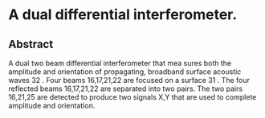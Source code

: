 # A dual differential interferometer.

## Abstract
A dual two beam differential interferometer that mea sures both the amplitude and orientation of propagating, broadband surface acoustic waves 32 . Four beams 16,17,21,22 are focused on a surface 31 . The four reflected beams 16,17,21,22 are separated into two pairs. The two pairs 16,21,25 are detected to produce two signals X,Y that are used to complete amplitude and orientation.